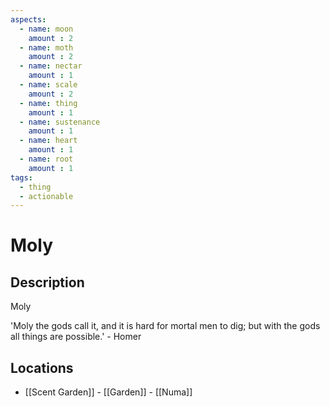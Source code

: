 ```yaml
---
aspects: 
  - name: moon
    amount : 2
  - name: moth
    amount : 2
  - name: nectar
    amount : 1
  - name: scale
    amount : 2
  - name: thing
    amount : 1
  - name: sustenance
    amount : 1
  - name: heart
    amount : 1
  - name: root
    amount : 1
tags:
  - thing
  - actionable
---
```


# Moly

## Description
Moly

'Moly the gods call it, and it is hard for mortal men to dig; but with the gods all things are possible.' - Homer
## Locations
- [[Scent Garden]] - [[Garden]] - [[Numa]]